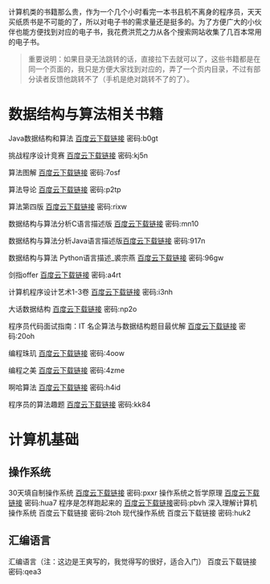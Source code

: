计算机类的书籍那么贵，作为一个几个小时看完一本书且机不离身的程序员，天天买纸质书是不可能的了，所以对电子书的需求量还是挺多的。为了方便广大的小伙伴也能方便找到对应的电子书，我花费洪荒之力从各个搜索网站收集了几百本常用的电子书。

> 重要说明：如果目录无法跳转的话，直接拉下去就可以了，这些书籍都是在同一个页面的，我只是方便大家找到对应的，弄了一个页内目录，不过有部分读者反馈他跳转不了（手机是绝对跳转不了的了）。

# 数据结构与算法相关书籍

Java数据结构和算法 [百度云下载链接](https://pan.baidu.com/s/1AvzzfwDfhm2-A8Bzi7CNPQ) 密码:b0gt

挑战程序设计竞赛 [百度云下载链接](https://pan.baidu.com/s/148Eojdg0cdogKR38eix6Hg) 密码:kj5n

算法图解 [百度云下载链接](https://pan.baidu.com/s/148Eojdg0cdogKR38eix6Hg) 密码:7osf

算法导论 [百度云下载链接](https://pan.baidu.com/s/148Eojdg0cdogKR38eix6Hg) 密码:p2tp

算法第四版 [百度云下载链接](https://pan.baidu.com/s/148Eojdg0cdogKR38eix6Hg) 密码:rixw

数据结构与算法分析C语言描述版 [百度云下载链接](https://pan.baidu.com/s/148Eojdg0cdogKR38eix6Hg) 密码:mn10

数据结构与算法分析Java语言描述版[百度云下载链接](https://pan.baidu.com/s/148Eojdg0cdogKR38eix6Hg) 密码:917n

数据结构与算法 Python语言描述_裘宗燕 [百度云下载链接](https://pan.baidu.com/s/148Eojdg0cdogKR38eix6Hg) 密码:96gw

剑指offer [百度云下载链接](https://pan.baidu.com/s/148Eojdg0cdogKR38eix6Hg) 密码:a4rt

计算机程序设计艺术1-3卷 [百度云下载链接](https://pan.baidu.com/s/148Eojdg0cdogKR38eix6Hg) 密码:i3nh

大话数据结构 [百度云下载链接](https://pan.baidu.com/s/148Eojdg0cdogKR38eix6Hg) 密码:np2o

程序员代码面试指南：IT 名企算法与数据结构题目最优解 [百度云下载链接](https://pan.baidu.com/s/148Eojdg0cdogKR38eix6Hg) 密码:20oh

编程珠玑 [百度云下载链接](https://pan.baidu.com/s/148Eojdg0cdogKR38eix6Hg) 密码:4oow

编程之美 [百度云下载链接](https://pan.baidu.com/s/148Eojdg0cdogKR38eix6Hg) 密码:4zme

啊哈算法 [百度云下载链接](https://pan.baidu.com/s/148Eojdg0cdogKR38eix6Hg) 密码:h4id

程序员的算法趣题 [百度云下载链接](https://pan.baidu.com/s/148Eojdg0cdogKR38eix6Hg) 密码:kk84

# 计算机基础

## 操作系统

30天填自制操作系统 [百度云下载链接](https://pan.baidu.com/s/148Eojdg0cdogKR38eix6Hg) 密码:pxxr
操作系统之哲学原理 [百度云下载链接](https://pan.baidu.com/s/148Eojdg0cdogKR38eix6Hg) 密码:hua7
程序是怎样跑起来的 [百度云下载链接](https://pan.baidu.com/s/148Eojdg0cdogKR38eix6Hg)密码:pbvh
深入理解计算机操作系统 百度云下载链接 密码:2toh
现代操作系统 百度云下载链接 密码:huk2

## 汇编语言
汇编语言（注：这边是王爽写的，我觉得写的很好，适合入门） 百度云下载链接 密码:qea3
